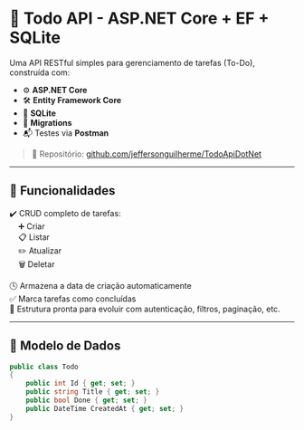 # 📝 Todo API - ASP.NET Core + EF + SQLite

Uma API RESTful simples para gerenciamento de tarefas (To-Do), construída com:

- ⚙️ **ASP.NET Core**
- 🛠 **Entity Framework Core**
- 💾 **SQLite**
- 🔄 **Migrations**
- 📬 Testes via **Postman**

> 🔗 Repositório: [github.com/jeffersonguilherme/TodoApiDotNet](https://github.com/jeffersonguilherme/TodoApiDotNet)

---

## 🚀 Funcionalidades

✔️ CRUD completo de tarefas:  
&nbsp;&nbsp;&nbsp;&nbsp;➕ Criar  
&nbsp;&nbsp;&nbsp;&nbsp;📋 Listar  
&nbsp;&nbsp;&nbsp;&nbsp;✏️ Atualizar  
&nbsp;&nbsp;&nbsp;&nbsp;🗑 Deletar  

🕓 Armazena a data de criação automaticamente  
✅ Marca tarefas como concluídas  
🎯 Estrutura pronta para evoluir com autenticação, filtros, paginação, etc.

---

## 🧠 Modelo de Dados

```csharp
public class Todo
{
    public int Id { get; set; }
    public string Title { get; set; }
    public bool Done { get; set; }
    public DateTime CreatedAt { get; set; }
}

